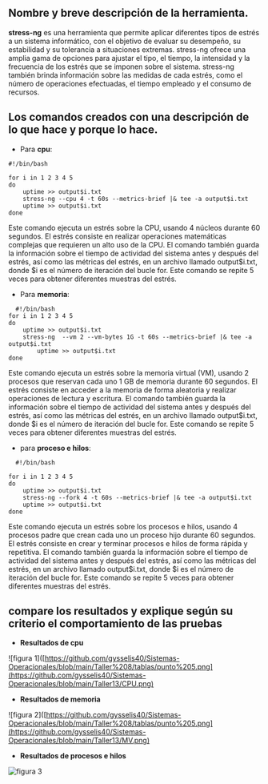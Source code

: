## Nombre y breve descripción de la herramienta.

**stress-ng** es una herramienta que permite aplicar diferentes tipos de estrés a un sistema informático, con el objetivo de evaluar su desempeño, su estabilidad y su tolerancia a situaciones extremas. stress-ng ofrece una amplia gama de opciones para ajustar el tipo, el tiempo, la intensidad y la frecuencia de los estrés que se imponen sobre el sistema. stress-ng también brinda información sobre las medidas de cada estrés, como el número de operaciones efectuadas, el tiempo empleado y el consumo de recursos.

## Los comandos creados con una descripción de lo que hace y porque lo hace.

- Para **cpu**:
  
```
#!/bin/bash

for i in 1 2 3 4 5
do
	uptime >> output$i.txt
	stress-ng --cpu 4 -t 60s --metrics-brief |& tee -a output$i.txt
	uptime >> output$i.txt
done 
```

Este comando ejecuta un estrés sobre la CPU, usando 4 núcleos durante 60 segundos. El estrés consiste en realizar operaciones matemáticas complejas que requieren un alto uso de la CPU. El comando también guarda la información sobre el tiempo de actividad del sistema antes y después del estrés, así como las métricas del estrés, en un archivo llamado output$i.txt, donde $i es el número de iteración del bucle for. Este comando se repite 5 veces para obtener diferentes muestras del estrés.

- Para **memoria**:
  
```
  #!/bin/bash
for i in 1 2 3 4 5
do
	uptime >> output$i.txt
	stress-ng  --vm 2 --vm-bytes 1G -t 60s --metrics-brief |& tee -a output$i.txt
       	uptime >> output$i.txt
done
```

Este comando ejecuta un estrés sobre la memoria virtual (VM), usando 2 procesos que reservan cada uno 1 GB de memoria durante 60 segundos. El estrés consiste en acceder a la memoria de forma aleatoria y realizar operaciones de lectura y escritura. El comando también guarda la información sobre el tiempo de actividad del sistema antes y después del estrés, así como las métricas del estrés, en un archivo llamado output$i.txt, donde $i es el número de iteración del bucle for. Este comando se repite 5 veces para obtener diferentes muestras del estrés.

- para **proceso e hilos**:

```
  #!/bin/bash

for i in 1 2 3 4 5
do
	uptime >> output$i.txt
	stress-ng --fork 4 -t 60s --metrics-brief |& tee -a output$i.txt
	uptime >> output$i.txt
done 
```

Este comando ejecuta un estrés sobre los procesos e hilos, usando 4 procesos padre que crean cada uno un proceso hijo durante 60 segundos. El estrés consiste en crear y terminar procesos e hilos de forma rápida y repetitiva. El comando también guarda la información sobre el tiempo de actividad del sistema antes y después del estrés, así como las métricas del estrés, en un archivo llamado output$i.txt, donde $i es el número de iteración del bucle for. Este comando se repite 5 veces para obtener diferentes muestras del estrés.

##  compare los resultados y explique según su criterio el comportamiento de las pruebas

- **Resultados de cpu**

![figura 1]([https://github.com/gysselis40/Sistemas-Operacionales/blob/main/Taller%208/tablas/punto%205.png](https://github.com/gysselis40/Sistemas-Operacionales/blob/main/Taller13/CPU.png)


- **Resultados de memoria**

![figura 2]([https://github.com/gysselis40/Sistemas-Operacionales/blob/main/Taller%208/tablas/punto%205.png](https://github.com/gysselis40/Sistemas-Operacionales/blob/main/Taller13/MV.png)


- **Resultados de procesos e hilos**

![figura 3]([https://github.com/gysselis40/Sistemas-Operacionales/blob/main/Taller%208/tablas/punto%205.png](https://github.com/gysselis40/Sistemas-Operacionales/blob/main/Taller13/HILOS.png)https://github.com/gysselis40/Sistemas-Operacionales/blob/main/Taller13/HILOS.png)
